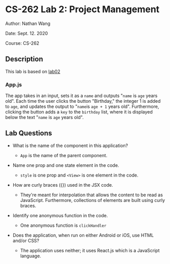 # CS-262 Lab 2: Project Management

Author: Nathan Wang

Date: Sept. 12. 2020

Course: CS-262

## Description

This lab is based on [lab02](https://cs.calvin.edu/courses/cs/262/kvlinden/02management/lab.html)

### App.js

The app takes in an input, sets it as a `name` and outputs "`name` is `age` years old". Each time the user clicks the button "Birthday," the integer 1 is added to `age`, and updates the output to "`name`is `age + 1` years old". Furthermore, clicking the button adds a `key` to the `birthday` list, where it is displayed below the text "`name` is `age` years old".

## Lab Questions

- What is the name of the component in this application?

  - `App` is the name of the parent component.

- Name one prop and one state element in the code.

  - `style` is one prop and `<View>` is one element in the code.

- How are curly braces ({}) used in the JSX code.

  - They're meant for interpolation that allows the content to be read as JavaScript. Furthermore, collections of elements are built using curly braces.

- Identify one anonymous function in the code.

  - One anonymous function is `clickHandler`

- Does the application, when run on either Android or iOS, use HTML and/or CSS?

  - The application uses neither; it uses React.js which is a JavaScript language.
